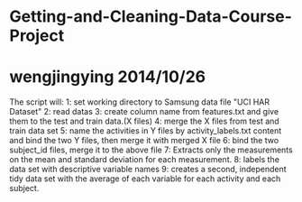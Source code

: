 Getting-and-Cleaning-Data-Course-Project
========================================
wengjingying 2014/10/26
========================================
The script will:
1: set working directory to Samsung data file "UCI HAR Dataset"
2: read datas
3: create column name from features.txt and give them to the test and train data.(X files)
4: merge the X files from test and train data set
5: name the activities in Y files by activity_labels.txt content and bind the two Y files, then merge it with merged X file
6: bind the two subject_id files, merge it to the above file
7: Extracts only the measurements on the mean and standard deviation for each measurement.
8: labels the data set with descriptive variable names
9: creates a second, independent tidy data set with the average of each variable for each activity and each subject.
 



